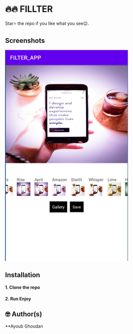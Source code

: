 # 🔥🔥 FILLTER 


Star⭐ the repo if you like what you see😉.

## Screenshots

<p> 
<img src="https://github.com/GhoudanAyoub/FILTER_APP/blob/master/app/src/main/assets/s1.png" width="400"/>
</p>


## Installation

#### 1. Clone the repo

#### 2. Run Enjoy

## 🤓 Author(s)
**Ayoub Ghoudan
